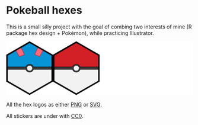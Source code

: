 
# Pokeball hexes

This is a small silly project with the goal of combing two interests of
mine (R package hex design + Pokémon), while practicing Illustrator.

<img src="README_files/figure-gfm/unnamed-chunk-1-1.png" width="2000" />

All the hex logos as either [PNG](PNG/) or [SVG](SVG/).

All stickers are under with [CC0](LICENSE.md).
